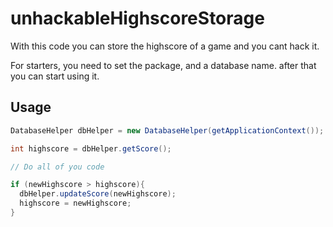 unhackableHighscoreStorage
==========================

With this code you can store the highscore of a game and you cant hack it.

For starters, you need to set the package, and a database name. after that 
you can start using it. 

Usage
---------------------------------------


```java
DatabaseHelper dbHelper = new DatabaseHelper(getApplicationContext());

int highscore = dbHelper.getScore();

// Do all of you code

if (newHighscore > highscore){
  dbHelper.updateScore(newHighscore);
  highscore = newHighscore; 
}
```

